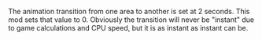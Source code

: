 The animation transition from one area to another is set at 2 seconds. This mod sets that value to 0. Obviously the transition will never be "instant" due to game calculations and CPU speed, but it is as instant as instant can be.
